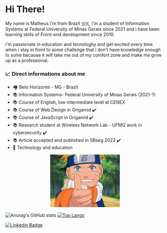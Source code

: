 # Hi There!

   My name is Matheus i'm from Brazil 🇧🇷, i'm a student of Information Systems at Federal University of Minas Gerais since 2021 and i have been learning skills of Front-end development since 2019.
  
   i'm passionate in education and tecnologhy and get excited every time when i stay in front to some challenge that i don't have knowledge enough to solve because it will take me out of my comfort zone and make me grow up as a professional.

### 📈 Direct informations about me
   - 🏘️ Belo Horizonte - MG - Brazil
   - 📚 Information Systems- Federal University of Minas Gerais (2021-?)
   - 📚 Course of English, low intermediate level at CENEX
   - 📚 Course of Web Design in Origamid ✔️
   - 📚 Course of JavaScript in Origamid ✔️
   - 📚 Research student at Wireless Network Lab - UFMG work in cybersecurity ✔️
   - 📚 Article accepted and published in SBseg 2023 ✔️
   - 💚 Technology and education

<p align="center">
   <img src="https://github.com/1995-Matheus-Lima/1995-Matheus-Lima/blob/main/fa9775da859923c4cc65608ada8e8d81.gif">
</p>

   
![Anurag's GitHub stats](https://github-readme-stats.vercel.app/api?username=1995-Matheus-Lima&show_icons=true&theme=vue)
[![Top Langs](https://github-readme-stats.vercel.app/api/top-langs/?username=1995-Matheus-Lima&layout=compact)](https://github.com/anuraghazra/github-readme-stats)


[![Linkedin Badge](https://img.shields.io/badge/-LinkedIn-blue?style=flat-square&logo=Linkedin&logoColor=white&link=https://www.linkedin.com/in/matheus-henrique-275411151/)](https://www.linkedin.com/in/matheus-henrique-275411151/) 

<!--
**1995-Matheus-Lima/1995-Matheus-Lima** is a ✨ _special_ ✨ repository because its `README.md` (this file) appears on your GitHub profile.

Here are some ideas to get you started:

- 🔭 I’m currently working on ...
- 🌱 I’m currently learning ...
- 👯 I’m looking to collaborate on ...
- 🤔 I’m looking for help with ...
- 💬 Ask me about ...
- 📫 How to reach me: ...
- 😄 Pronouns: ...
- ⚡ Fun fact: ...
-->
